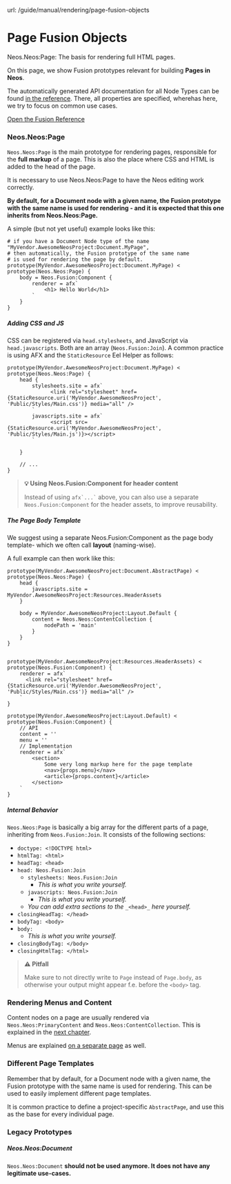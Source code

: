 url: /guide/manual/rendering/page-fusion-objects
# Page Fusion Objects

Neos.Neos:Page: The basis for rendering full HTML pages.

On this page, we show Fusion prototypes relevant for building **Pages in Neos**.

The automatically generated API documentation for all Node Types can be found [in the reference](https://neos.readthedocs.io/en/stable/References/NeosFusionReference.html). There, all properties are specified, wherehas here, we try to focus on common use cases.

[Open the Fusion Reference](https://neos.readthedocs.io/en/stable/References/NeosFusionReference.html)

### Neos.Neos:Page

`Neos.Neos:Page` is the main prototype for rendering pages, responsible for the **full markup** of a page. This is also the place where CSS and HTML is added to the head of the page.

It is necessary to use Neos.Neos:Page to have the Neos editing work correctly.

**By default, for a Document node with a given name, the Fusion prototype with the same name is used for rendering - and it is expected that this one inherits from Neos.Neos:Page.**

A simple (but not yet useful) example looks like this:

```neosfusion
# if you have a Document Node type of the name "MyVendor.AwesomeNeosProject:Document.MyPage",
# then automatically, the Fusion prototype of the same name
# is used for rendering the page by default.
prototype(MyVendor.AwesomeNeosProject:Document.MyPage) < prototype(Neos.Neos:Page) {
    body = Neos.Fusion:Component {
        renderer = afx`
            <h1> Hello World</h1>
        `
    }
}

```

##### Adding CSS and JS

CSS can be registered via `head.stylesheets`, and JavaScript via `head.javascripts`. Both are an array (`Neos.Fusion:Join`). A common practice is using AFX and the `StaticResource` Eel Helper as follows:

```neosfusion
prototype(MyVendor.AwesomeNeosProject:Document.MyPage) < prototype(Neos.Neos:Page) {
    head {
        stylesheets.site = afx`
              <link rel="stylesheet" href={StaticResource.uri('MyVendor.AwesomeNeosProject', 'Public/Styles/Main.css')} media="all" />
        `
        javascripts.site = afx`
              <script src={StaticResource.uri('MyVendor.AwesomeNeosProject', 'Public/Styles/Main.js')}></script>
        `

    }

    // ...
}
```

> **💡 Using Neos.Fusion:Component for header content**
> 
> Instead of using `` afx`...` `` above, you can also use a separate `Neos.Fusion:Component` for the header assets, to improve reusability.

##### The Page Body Template

We suggest using a separate Neos.Fusion:Component as the page body template- which we often call **layout** (naming-wise).

A full example can then work like this:

```neosfusion
prototype(MyVendor.AwesomeNeosProject:Document.AbstractPage) < prototype(Neos.Neos:Page) {
    head {
        javascripts.site = MyVendor.AwesomeNeosProject:Resources.HeaderAssets
    }

    body = MyVendor.AwesomeNeosProject:Layout.Default {
        content = Neos.Neos:ContentCollection {
            nodePath = 'main'
        }
    }
}

																						prototype(MyVendor.AwesomeNeosProject:Resources.HeaderAssets) < prototype(Neos.Fusion:Component) {
    renderer = afx`
      <link rel="stylesheet" href={StaticResource.uri('MyVendor.AwesomeNeosProject', 'Public/Styles/Main.css')} media="all" />
    `
}

prototype(MyVendor.AwesomeNeosProject:Layout.Default) < prototype(Neos.Fusion:Component) {
    // API
    content = ''
    menu = ''
    // Implementation
    renderer = afx`
        <section>
            Some very long markup here for the page template
            <nav>{props.menu}</nav>
            <article>{props.content}</article>
        </section>
    `
}
```

##### Internal Behavior

`Neos.Neos:Page` is basically a big array for the different parts of a page, inheriting from `Neos.Fusion:Join`. It consists of the following sections:

*   `doctype: <!DOCTYPE html>`
*   `htmlTag: <html>`
*   `headTag: <head>`
*   `head: Neos.Fusion:Join`
    *   `stylesheets: Neos.Fusion:Join`
        *   _This is what you write yourself._
    *   `javascripts: Neos.Fusion:Join`
        *   _This is what you write yourself._
    *   _You can add extra sections to the_ `_<head>_` _here yourself._
*   `closingHeadTag: </head>`
*   `bodyTag: <body>`
*   `body:`
    *   _This is what you write yourself._
*   `closingBodyTag: </body>`
*   `closingHtmlTag: </html>`

> **⚠️ Pitfall**
> 
> Make sure to not directly write to `Page` instead of `Page.body`, as otherwise your output might appear f.e. before the `<body>` tag.

### Rendering Menus and Content

Content nodes on a page are usually rendered via `Neos.Neos:PrimaryContent` and `Neos.Neos:ContentCollection`. This is explained in the [next chapter](/guide/manual/rendering/content-collection-fusion-objects).

Menus are explained [on a separate page](/guide/manual/rendering/menu-fusion-objects) as well.

### Different Page Templates

Remember that by default, for a Document node with a given name, the Fusion prototype with the same name is used for rendering. This can be used to easily implement different page templates.

It is common practice to define a project-specific `AbstractPage`, and use this as the base for every individual page.

### Legacy Prototypes

##### Neos.Neos:Document

`Neos.Neos:Document` **should not be used anymore. It does not have any legitimate use-cases.**